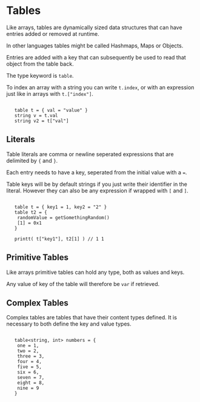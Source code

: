 # Tables

Like arrays, tables are dynamically sized data structures that can have entries added or removed at runtime.

In other languages tables might be called Hashmaps, Maps or Objects.

Entries are added with a key that can subsequently be used to read that object from the table back.

The type keyword is `table`.

To index an array with a string you can write `t.index`, or with an expression just like in arrays with `t.["index"]`.

```squirrel

   table t = { val = "value" }
   string v = t.val
   string v2 = t["val"]
```

## Literals

Table literals are comma or newline seperated expressions that are delimited by `{` and `}`.

Each entry needs to have a key, seperated from the initial value with a `=`.

Table keys will be by default strings if you just write their identifier in the literal. However they can also be any expression if wrapped with `[` and `]`.

```squirrel

   table t = { key1 = 1, key2 = "2" }
   table t2 = {
    randomValue = getSomethingRandom()
    [1] = 0x1
   }

   printt( t["key1"], t2[1] ) // 1 1
```

## Primitive Tables

Like arrays primitive tables can hold any type, both as values and keys.

Any value of key of the table will therefore be `var` if retrieved.

## Complex Tables

Complex tables are tables that have their content types defined. It is necessary to both define the key and value types.

```squirrel

   table<string, int> numbers = {
    one = 1,
    two = 2,
    three = 3,
    four = 4,
    five = 5,
    six = 6,
    seven = 7,
    eight = 8,
    nine = 9
   }
```

